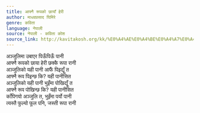 ```yaml
---
title: आफ्नै रूपको छायाँ हेरी
author: माधवप्रसाद घिमिरे
genre: कविता
language: नेपाली
source: नेपाली - कविता कोश
source_link: http://kavitakosh.org/kk/%E0%A4%AE%E0%A4%BE%E0%A4%A7%E0%A4%B5%E0%A4%AA%E0%A5%8D%E0%A4%B0%E0%A4%B8%E0%A4%BE%E0%A4%A6_%E0%A4%98%E0%A4%BF%E0%A4%AE%E0%A4%BF%E0%A4%B0%E0%A5%87
---
```


अञ्जुलिमा उबाएर पिऊँपिऊँ पानी  
आफ्नै रूपको छाया हेरी छक्कै रूपा रानी  
अञ्जुलिको यही पानी आफैं पिइद्यूँ त  
आफ्नै रूप पिइन्छ कि? यही पानीसित  
अञ्जुलिको यही पानी भुइँमा पोखिद्यूँ त  
आफ्नै रूप पोखिन्छ कि? यही पानीसित  
काँपिगयो अञ्जुलि त, भुइँमा पर्यो पानी  
त्यस्तै फुल्यो फूल पनि, जस्ती रूपा रानी
